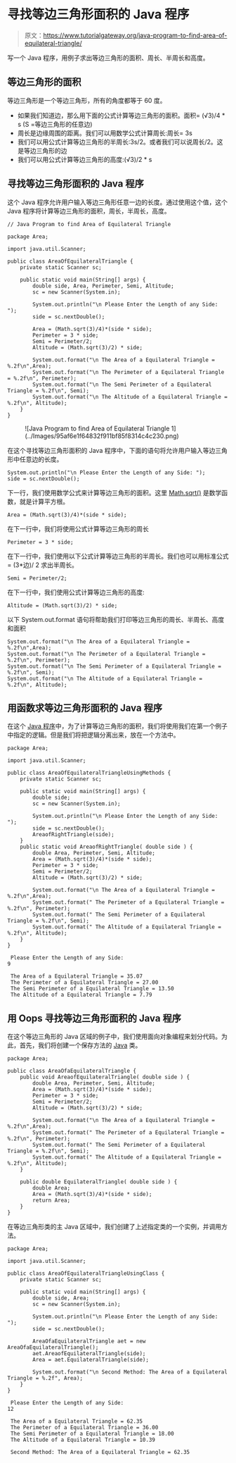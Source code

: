 # 寻找等边三角形面积的 Java 程序

> 原文：<https://www.tutorialgateway.org/java-program-to-find-area-of-equilateral-triangle/>

写一个 Java 程序，用例子求出等边三角形的面积、周长、半周长和高度。

## 等边三角形的面积

等边三角形是一个等边三角形，所有的角度都等于 60 度。

*   如果我们知道边，那么用下面的公式计算等边三角形的面积。面积= (√3)/4 * s (S =等边三角形的任意边)
*   周长是边缘周围的距离。我们可以用数学公式计算周长:周长= 3s
*   我们可以用公式计算等边三角形的半周长:3s/2。或者我们可以说周长/2。这是等边三角形的边
*   我们可以用公式计算等边三角形的高度:(√3)/2 * s

## 寻找等边三角形面积的 Java 程序

这个 Java 程序允许用户输入等边三角形任意一边的长度。通过使用这个值，这个 Java 程序将计算等边三角形的面积，周长，半周长，高度。

```
// Java Program to find Area of Equilateral Triangle

package Area;

import java.util.Scanner;

public class AreaOfEquilateralTriangle {
	private static Scanner sc;

	public static void main(String[] args) {
		double side, Area, Perimeter, Semi, Altitude; 
		sc = new Scanner(System.in);

		System.out.println("\n Please Enter the Length of any Side: ");
		side = sc.nextDouble();

		Area = (Math.sqrt(3)/4)*(side * side);
		Perimeter = 3 * side; 
		Semi = Perimeter/2;
		Altitude = (Math.sqrt(3)/2) * side;

		System.out.format("\n The Area of a Equilateral Triangle = %.2f\n",Area);
		System.out.format("\n The Perimeter of a Equilateral Triangle = %.2f\n", Perimeter);
		System.out.format("\n The Semi Perimeter of a Equilateral Triangle = %.2f\n", Semi);
		System.out.format("\n The Altitude of a Equilateral Triangle = %.2f\n", Altitude);
	}
}
```

<figure class="wp-block-image">![Java Program to find Area of Equilateral Triangle 1](../Images/95af6e1f64832f911bf85f8314c4c230.png)</figure>

在这个寻找等边三角形面积的 Java 程序中，下面的语句将允许用户输入等边三角形中任意边的长度。

```
System.out.println("\n Please Enter the Length of any Side: ");
side = sc.nextDouble();
```

下一行，我们使用数学公式来计算等边三角形的面积。这里 [Math.sqrt()](https://www.tutorialgateway.org/java-sqrt-function/) 是数学函数，就是计算平方根。

```
Area = (Math.sqrt(3)/4)*(side * side);
```

在下一行中，我们将使用公式计算等边三角形的周长

```
Perimeter = 3 * side;
```

在下一行中，我们使用以下公式计算等边三角形的半周长。我们也可以用标准公式= (3*边)/ 2 求出半周长。

```
Semi = Perimeter/2;
```

在下一行中，我们使用公式计算等边三角形的高度:

```
Altitude = (Math.sqrt(3)/2) * side;
```

以下 System.out.format 语句将帮助我们打印等边三角形的周长、半周长、高度和面积

```
System.out.format("\n The Area of a Equilateral Triangle = %.2f\n",Area);
System.out.format("\n The Perimeter of a Equilateral Triangle = %.2f\n", Perimeter);
System.out.format("\n The Semi Perimeter of a Equilateral Triangle = %.2f\n", Semi);
System.out.format("\n The Altitude of a Equilateral Triangle = %.2f\n", Altitude);
```

## 用函数求等边三角形面积的 Java 程序

在这个 [Java 程序](https://www.tutorialgateway.org/learn-java-programs/)中，为了计算等边三角形的面积，我们将使用我们在第一个例子中指定的逻辑。但是我们将把逻辑分离出来，放在一个方法中。

```
package Area;

import java.util.Scanner;

public class AreaOfEquilateralTriangleUsingMethods {
	private static Scanner sc;

	public static void main(String[] args) {
		double side; 
		sc = new Scanner(System.in);

		System.out.println("\n Please Enter the Length of any Side: ");
		side = sc.nextDouble();
		AreaofRightTriangle(side);
	}
	public static void AreaofRightTriangle( double side ) {
		double Area, Perimeter, Semi, Altitude; 
		Area = (Math.sqrt(3)/4)*(side * side);
		Perimeter = 3 * side; 
		Semi = Perimeter/2;
		Altitude = (Math.sqrt(3)/2) * side;

		System.out.format("\n The Area of a Equilateral Triangle = %.2f\n",Area);
		System.out.format(" The Perimeter of a Equilateral Triangle = %.2f\n", Perimeter);
		System.out.format(" The Semi Perimeter of a Equilateral Triangle = %.2f\n", Semi);
		System.out.format(" The Altitude of a Equilateral Triangle = %.2f\n", Altitude);
	}
}
```

```
 Please Enter the Length of any Side: 
9

 The Area of a Equilateral Triangle = 35.07
 The Perimeter of a Equilateral Triangle = 27.00
 The Semi Perimeter of a Equilateral Triangle = 13.50
 The Altitude of a Equilateral Triangle = 7.79
```

## 用 Oops 寻找等边三角形面积的 Java 程序

在这个等边三角形的 Java 区域的例子中，我们使用面向对象编程来划分代码。为此，首先，我们将创建一个保存方法的 [Java](https://www.tutorialgateway.org/java-tutorial/) 类。

```
package Area;

public class AreaOfaEquilateralTriangle {
	public void AreaofEquilateralTriangle( double side ) {
		double Area, Perimeter, Semi, Altitude; 
		Area = (Math.sqrt(3)/4)*(side * side);
		Perimeter = 3 * side; 
		Semi = Perimeter/2;
		Altitude = (Math.sqrt(3)/2) * side;

		System.out.format("\n The Area of a Equilateral Triangle = %.2f\n",Area);
		System.out.format(" The Perimeter of a Equilateral Triangle = %.2f\n", Perimeter);
		System.out.format(" The Semi Perimeter of a Equilateral Triangle = %.2f\n", Semi);
		System.out.format(" The Altitude of a Equilateral Triangle = %.2f\n", Altitude);
	}

	public double EquilateralTriangle( double side ) {
		double Area; 
		Area = (Math.sqrt(3)/4)*(side * side);
		return Area;
	}
}
```

在等边三角形类的主 Java 区域中，我们创建了上述指定类的一个实例，并调用方法。

```
package Area;

import java.util.Scanner;

public class AreaOfEquilateralTriangleUsingClass {
	private static Scanner sc;

	public static void main(String[] args) {
		double side, Area; 
		sc = new Scanner(System.in);

		System.out.println("\n Please Enter the Length of any Side: ");
		side = sc.nextDouble();

		AreaOfaEquilateralTriangle aet = new AreaOfaEquilateralTriangle();
		aet.AreaofEquilateralTriangle(side);
		Area = aet.EquilateralTriangle(side);

		System.out.format("\n Second Method: The Area of a Equilateral Triangle = %.2f", Area);
	}
}
```

```
 Please Enter the Length of any Side: 
12

 The Area of a Equilateral Triangle = 62.35
 The Perimeter of a Equilateral Triangle = 36.00
 The Semi Perimeter of a Equilateral Triangle = 18.00
 The Altitude of a Equilateral Triangle = 10.39

 Second Method: The Area of a Equilateral Triangle = 62.35
```